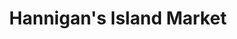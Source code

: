 ---
title: "Hannigan's Island Market"
url: /peaks-island/hannigans-island-market/
shop: Lebensmittel
---